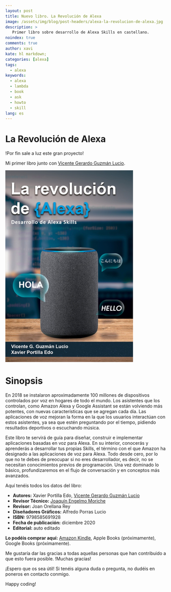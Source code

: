 ```yaml
---
layout: post
title: Nuevo libro. La Revolución de Alexa
image: /assets/img/blog/post-headers/alexa-la-revolucion-de-alexa.jpg
description: >
   Primer libro sobre desarrollo de Alexa Skills en castellano.
noindex: true
comments: true
author: xavi
kate: hl markdown;
categories: [alexa]
tags:
  - alexa
keywords:
  - alexa
  - lambda
  - book
  - ask
  - howto
  - skill
lang: es
---
```

# La Revolución de Alexa

!Por fin sale a luz este gran proyecto!

Mi primer libro junto con [Vicente Gerardo Guzmán Lucio](https://luciomsp.github.io/).

 ![image](/assets/img/books/la_revolucion_de_alexa.jpg)

# Sinopsis

En 2018 se instalaron aproximadamente 100 millones de dispositivos controlados por voz en hogares de todo el mundo. Los asistentes que los controlan, como Amazon Alexa y Google Assistant se están volviendo más potentes, con nuevas características que se agregan cada día. Las aplicaciones de voz mejoran la forma en la que los usuarios interactúan con estos asistentes, ya sea que estén preguntando por el tiempo, pidiendo resultados deportivos o escuchando música. 

Este libro te servirá de guía para diseñar, construir e implementar aplicaciones basadas en voz para Alexa. En su interior, conocerás y aprenderás a desarrollar tus propias Skills, el término con el que Amazon ha designado a las aplicaciones de voz para Alexa. Todo desde cero, por lo que no te debes de preocupar si no eres desarrollador, es decir, no se necesitan conocimientos previos de programación. Una vez dominado lo básico, profundizaremos en el flujo de conversación y en conceptos más avanzados.

Aquí tenéis todos los datos del libro:

* **Autores:** Xavier Portilla Edo, [Vicente Gerardo Guzmán Lucio](https://luciomsp.github.io/)
* **Revisor Técnico:** [Joaquín Engelmo Moriche](https://www.kinisoftware.com/)
* **Revisor:** Joan Orellana Rey
* **Diseñadores Gráficos:** Alfredo Porras Lucio
* **ISBN:** 9798585691928
* **Fecha de publicación:** diciembre 2020
* **Editorial:** auto editado

**Lo podéis comprar aquí:** [Amazon Kindle](https://www.amazon.es/dp/B08R8X5QM5), Apple Books (próximamente), Google Books (próximamente).

Me gustaría dar las gracias a todas aquellas personas que han contribuido a que esto fuera posible. !Muchas gracias!

¡Espero que os sea útil! Si tenéis alguna duda o pregunta, no dudéis en poneros en contacto conmigo.

Happy coding!
    
